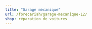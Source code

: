 ```yaml
---
title: "Garage mécanique"
url: /forecariah/garage-mecanique-12/
shop: réparation de voitures
---
```

